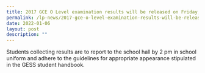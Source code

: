 ```yaml
---
title: 2017 GCE O Level examination results will be released on Friday, 12 Jan 2018
permalink: /lp-news/2017-gce-o-level-examination-results-will-be-released-on-friday-12-jan-2018/
date: 2022-01-06
layout: post
description: ""
---
```

Students collecting results are to report to the school hall by 2 pm in school uniform and adhere to the guidelines for appropriate appearance stipulated in the GESS student handbook.